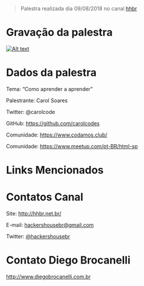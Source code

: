 > Palestra realizada dia 09/08/2018 no canal [hhbr](http://youtube.com/hhbr-tech)

# Gravação da palestra
[![Alt text](https://i.ytimg.com/vi/ehJCMhZrmtI/hqdefault.jpg)](https://www.youtube.com/watch?v=ehJCMhZrmtI&t=3s)

# Dados da palestra

Tema: “Como aprender a aprender” 

Palestrante: Carol Soares 

Twitter: @carolcode

GitHub: https://github.com/carolcodes

Comunidade: https://www.codamos.club/

Comunidade: https://www.meetup.com/pt-BR/html-sp

# Links Mencionados

# Contatos Canal
Site: http://hhbr.net.br/

E-mail: hackershousebr@gmail.com

Twitter: [@hackershousebr](twitter.com/hackershousebr)

# Contato Diego Brocanelli
http://www.diegobrocanelli.com.br

